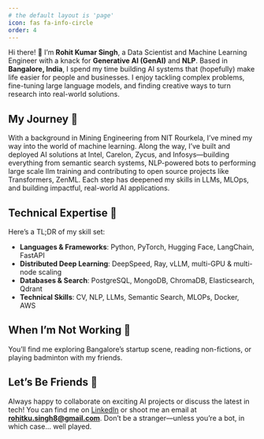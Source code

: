 ```yaml
---
# the default layout is 'page'
icon: fas fa-info-circle
order: 4
---
```

Hi there! 👋 I’m **Rohit Kumar Singh**, a Data Scientist and Machine Learning Engineer with a knack for **Generative AI (GenAI)** and **NLP**. Based in **Bangalore, India**, I spend my time building AI systems that (hopefully) make life easier for people and businesses. I enjoy tackling complex problems, fine-tuning large language models, and finding creative ways to turn research into real-world solutions. 

## My Journey 🚀  
With a background in Mining Engineering from NIT Rourkela, I’ve mined my way into the world of machine learning. Along the way, I’ve built and deployed AI solutions at Intel, Carelon, Zycus, and Infosys—building everything from semantic search systems, NLP-powered bots to performing large scale llm training and contributing to open source projects like Transformers, ZenML. Each step has deepened my skills in LLMs, MLOps, and building impactful, real-world AI applications.

## Technical Expertise 🔧  
Here’s a TL;DR of my skill set:  
- **Languages & Frameworks**: Python, PyTorch, Hugging Face, LangChain, FastAPI
- **Distributed Deep Learning**: DeepSpeed, Ray, vLLM, multi-GPU & multi-node scaling
- **Databases & Search**: PostgreSQL, MongoDB, ChromaDB, Elasticsearch, Qdrant
- **Technical Skills**: CV, NLP, LLMs, Semantic Search, MLOPs, Docker, AWS

## When I’m Not Working 🌟  
You’ll find me exploring Bangalore’s startup scene, reading non-fictions, or playing badminton with my friends.

## Let’s Be Friends 🤝  
Always happy to collaborate on exciting AI projects or discuss the latest in tech! You can find me on [LinkedIn](https://linkedin.com/in/skrrohit) or shoot me an email at **rohitku.singh8@gmail.com**. Don’t be a stranger—unless you’re a bot, in which case... well played.
